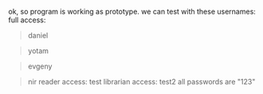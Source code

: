 ok, so program is working as prototype.
we can test with these usernames:
full access:
> daniel

> yotam

> evgeny

> nir
reader access:
> test
librarian access:
> test2
all passwords are "123"